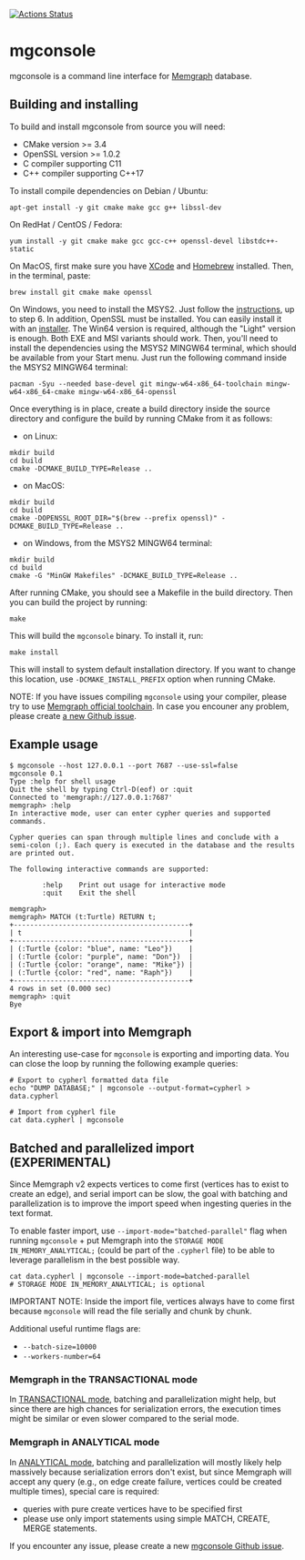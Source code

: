 [![Actions Status](https://github.com/memgraph/mgconsole/workflows/CI/badge.svg)](https://github.com/memgraph/mgconsole/actions)

# mgconsole

mgconsole is a command line interface for [Memgraph](https://memgraph.com)
database.

## Building and installing

To build and install mgconsole from source you will need:
  - CMake version >= 3.4
  - OpenSSL version >= 1.0.2
  - C compiler supporting C11
  - C++ compiler supporting C++17

To install compile dependencies on Debian / Ubuntu:

```
apt-get install -y git cmake make gcc g++ libssl-dev
```

On RedHat / CentOS / Fedora:

```
yum install -y git cmake make gcc gcc-c++ openssl-devel libstdc++-static
```

On MacOS, first make sure you have [XCode](https://developer.apple.com/xcode/) and [Homebrew](https://brew.sh) installed. Then, in the terminal, paste:

```
brew install git cmake make openssl
```

On Windows, you need to install the MSYS2. Just follow the [instructions](https://www.msys2.org), up to step 6.
In addition, OpenSSL must be installed. You can easily install it with an
[installer](https://slproweb.com/products/Win32OpenSSL.html). The Win64
version is required, although the "Light" version is enough. Both EXE and MSI
variants should work.
Then, you'll need to install the dependencies using the MSYS2 MINGW64 terminal,
which should be available from your Start menu. Just run the following command
inside the MSYS2 MINGW64 terminal:

```
pacman -Syu --needed base-devel git mingw-w64-x86_64-toolchain mingw-w64-x86_64-cmake mingw-w64-x86_64-openssl
```

Once everything is in place, create a build directory inside the source
directory and configure the build by running CMake from it as follows:

* on Linux:
```
mkdir build
cd build
cmake -DCMAKE_BUILD_TYPE=Release ..
```

* on MacOS:
```
mkdir build
cd build
cmake -DOPENSSL_ROOT_DIR="$(brew --prefix openssl)" -DCMAKE_BUILD_TYPE=Release ..
```

* on Windows, from the MSYS2 MINGW64 terminal:
```
mkdir build
cd build
cmake -G "MinGW Makefiles" -DCMAKE_BUILD_TYPE=Release ..
```

After running CMake, you should see a Makefile in the build directory. Then you
can build the project by running:
```
make
```

This will build the `mgconsole` binary. To install it, run:
```
make install
```

This will install to system default installation directory. If you want to
change this location, use `-DCMAKE_INSTALL_PREFIX` option when running CMake.

NOTE: If you have issues compiling `mgconsole` using your compiler, please try to use
[Memgraph official toolchain](https://memgraph.notion.site/Toolchain-37c37c84382149a58d09b2ccfcb410d7).
In case you encouner any problem, please create
[a new Github issue](https://github.com/memgraph/mgconsole/issues/new).

## Example usage

```
$ mgconsole --host 127.0.0.1 --port 7687 --use-ssl=false
mgconsole 0.1
Type :help for shell usage
Quit the shell by typing Ctrl-D(eof) or :quit
Connected to 'memgraph://127.0.0.1:7687'
memgraph> :help
In interactive mode, user can enter cypher queries and supported commands.

Cypher queries can span through multiple lines and conclude with a
semi-colon (;). Each query is executed in the database and the results
are printed out.

The following interactive commands are supported:

        :help    Print out usage for interactive mode
        :quit    Exit the shell

memgraph>
memgraph> MATCH (t:Turtle) RETURN t;
+-------------------------------------------+
| t                                         |
+-------------------------------------------+
| (:Turtle {color: "blue", name: "Leo"})    |
| (:Turtle {color: "purple", name: "Don"})  |
| (:Turtle {color: "orange", name: "Mike"}) |
| (:Turtle {color: "red", name: "Raph"})    |
+-------------------------------------------+
4 rows in set (0.000 sec)
memgraph> :quit
Bye
```

## Export & import into Memgraph

An interesting use-case for `mgconsole` is exporting and importing data.
You can close the loop by running the following example queries:

```
# Export to cypherl formatted data file
echo "DUMP DATABASE;" | mgconsole --output-format=cypherl > data.cypherl

# Import from cypherl file
cat data.cypherl | mgconsole
```

## Batched and parallelized import (EXPERIMENTAL)

Since Memgraph v2 expects vertices to come first (vertices has to exist to
create an edge), and serial import can be slow, the goal with batching and
parallelization is to improve the import speed when ingesting queries in the
text format.

To enable faster import, use `--import-mode="batched-parallel"` flag when
running `mgconsole` + put Memgraph into the `STORAGE MODE
IN_MEMORY_ANALYTICAL;` (could be part of the `.cypherl` file) to be able to
leverage parallelism in the best possible way.

```
cat data.cypherl | mgconsole --import-mode=batched-parallel
# STORAGE MODE IN_MEMORY_ANALYTICAL; is optional
```

IMPORTANT NOTE: Inside the import file, vertices always have to come first
because `mgconsole` will read the file serially and chunk by chunk.

Additional useful runtime flags are:
  - `--batch-size=10000`
  - `--workers-number=64`

### Memgraph in the TRANSACTIONAL mode

In [TRANSACTIONAL
mode](https://memgraph.com/docs/memgraph/reference-guide/storage-modes#transactional-storage-mode-default),
batching and parallelization might help, but since there are high chances for
serialization errors, the execution times might be similar or even slower
compared to the serial mode.

### Memgraph in ANALYTICAL mode

In [ANALYTICAL
mode](https://memgraph.com/docs/memgraph/reference-guide/storage-modes#analytical-storage-mode),
batching and parallelization will mostly likely help massively because
serialization errors don't exist, but since Memgraph will accept any query
(e.g., on edge create failure, vertices could be created multiple times),
special care is required:
  - queries with pure create vertices have to be specified first
  - please use only import statements using simple MATCH, CREATE, MERGE
    statements.

If you encounter any issue, please create a new [mgconsole Github issue](https://github.com/memgraph/mgconsole/issues).
